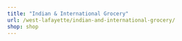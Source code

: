 ```yaml
---
title: "Indian & International Grocery"
url: /west-lafayette/indian-and-international-grocery/
shop: shop
---
```

